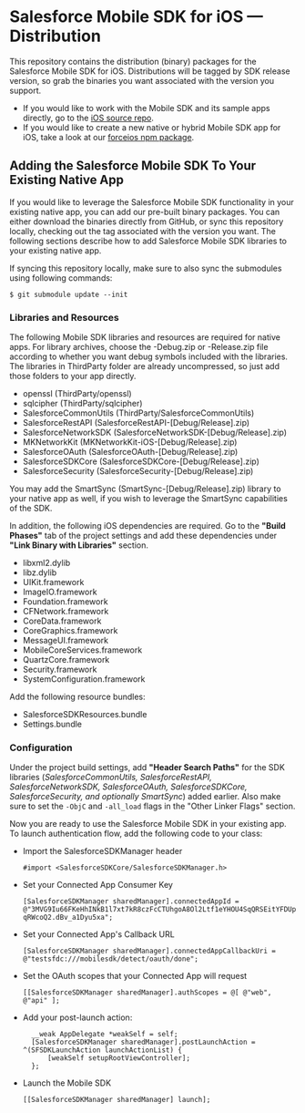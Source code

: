 # Salesforce Mobile SDK for iOS — Distribution

This repository contains the distribution (binary) packages for the Salesforce Mobile SDK for iOS.  Distributions will be tagged by SDK release version, so grab the binaries you want associated with the version you support.

- If you would like to work with the Mobile SDK and its sample apps directly, go to the [iOS source repo](https://github.com/forcedotcom/SalesforceMobileSDK-iOS).
- If you would like to create a new native or hybrid Mobile SDK app for iOS, take a look at our [forceios npm package](https://npmjs.org/package/forceios).

## Adding the Salesforce Mobile SDK To Your Existing Native App

If you would like to leverage the Salesforce Mobile SDK functionality in your existing native app, you can add our pre-built binary packages.  You can either download the binaries directly from GitHub, or sync this repository locally, checking out the tag associated with the version you want.  The following sections describe how to add Salesforce Mobile SDK libraries to your existing native app.

If syncing this repository locally, make sure to also sync the submodules using following commands:

    $ git submodule update --init

### Libraries and Resources

The following Mobile SDK libraries and resources are required for native apps.  For library archives, choose the -Debug.zip or -Release.zip file according to whether you want debug symbols included with the libraries.  The libraries in ThirdParty folder are already uncompressed, so just add those folders to your app directly.

- openssl (ThirdParty/openssl)
- sqlcipher (ThirdParty/sqlcipher)
- SalesforceCommonUtils (ThirdParty/SalesforceCommonUtils)
- SalesforceRestAPI (SalesforceRestAPI-[Debug/Release].zip)
- SalesforceNetworkSDK (SalesforceNetworkSDK-[Debug/Release].zip)
- MKNetworkKit (MKNetworkKit-iOS-[Debug/Release].zip)
- SalesforceOAuth (SalesforceOAuth-[Debug/Release].zip)
- SalesforceSDKCore (SalesforceSDKCore-[Debug/Release].zip)
- SalesforceSecurity (SalesforceSecurity-[Debug/Release].zip)

You may add the SmartSync (SmartSync-[Debug/Release].zip) library to your native app as well, if you wish to leverage the SmartSync capabilities of the SDK.

In addition, the following iOS dependencies are required. Go to the **"Build Phases"** tab of the project settings and add these dependencies under **"Link Binary with Libraries"** section.

- libxml2.dylib
- libz.dylib
- UIKit.framework
- ImageIO.framework
- Foundation.framework
- CFNetwork.framework
- CoreData.framework
- CoreGraphics.framework
- MessageUI.framework
- MobileCoreServices.framework
- QuartzCore.framework
- Security.framework
- SystemConfiguration.framework

Add the following resource bundles:

- SalesforceSDKResources.bundle
- Settings.bundle

### Configuration

Under the project build settings, add **"Header Search Paths"** for the SDK libraries (*SalesforceCommonUtils, SalesforceRestAPI, SalesforceNetworkSDK, SalesforceOAuth, SalesforceSDKCore, SalesforceSecurity, and optionally SmartSync*) added earlier. Also make sure to set the `-ObjC` and `-all_load` flags in the "Other Linker Flags" section.


Now you are ready to use the Salesforce Mobile SDK in your existing app. To launch authentication flow, add the following code to your class:

- Import the SalesforceSDKManager header

    `#import <SalesforceSDKCore/SalesforceSDKManager.h>`

- Set your Connected App Consumer Key

    `[SalesforceSDKManager sharedManager].connectedAppId = @"3MVG9Iu66FKeHhINkB1l7xt7kR8czFcCTUhgoA8Ol2Ltf1eYHOU4SqQRSEitYFDUpqRWcoQ2.dBv_a1Dyu5xa";`

- Set your Connected App's Callback URL

    `[SalesforceSDKManager sharedManager].connectedAppCallbackUri = @"testsfdc:///mobilesdk/detect/oauth/done";`

- Set the OAuth scopes that your Connected App will request

    `[[SalesforceSDKManager sharedManager].authScopes = @[ @"web", @"api" ];`

- Add your post-launch action:

        __weak AppDelegate *weakSelf = self;
        [SalesforceSDKManager sharedManager].postLaunchAction = ^(SFSDKLaunchAction launchActionList) {
            [weakSelf setupRootViewController];
        };

- Launch the Mobile SDK

    `[[SalesforceSDKManager sharedManager] launch];`
